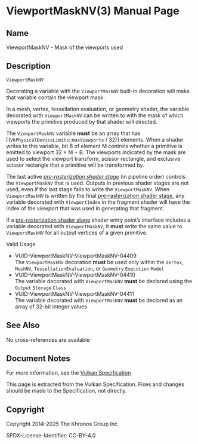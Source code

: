# ViewportMaskNV(3) Manual Page

## Name

ViewportMaskNV - Mask of the viewports used



## [](#_description)Description

`ViewportMaskNV`

Decorating a variable with the `ViewportMaskNV` built-in decoration will make that variable contain the viewport mask.

In a mesh, vertex, tessellation evaluation, or geometry shader, the variable decorated with `ViewportMaskNV` can be written to with the mask of which viewports the primitive produced by that shader will directed.

The `ViewportMaskNV` variable **must** be an array that has ⌈(`VkPhysicalDeviceLimits`::`maxViewports` / 32)⌉ elements. When a shader writes to this variable, bit B of element M controls whether a primitive is emitted to viewport 32 × M + B. The viewports indicated by the mask are used to select the viewport transform, scissor rectangle, and exclusive scissor rectangle that a primitive will be transformed by.

The last active [*pre-rasterization shader stage*](https://registry.khronos.org/vulkan/specs/latest/html/vkspec.html#pipelines-graphics-subsets-pre-rasterization) (in pipeline order) controls the `ViewportMaskNV` that is used. Outputs in previous shader stages are not used, even if the last stage fails to write the `ViewportMaskNV`. When `ViewportMaskNV` is written by the final [pre-rasterization shader stage](https://registry.khronos.org/vulkan/specs/latest/html/vkspec.html#pipelines-graphics-subsets-pre-rasterization), any variable decorated with `ViewportIndex` in the fragment shader will have the index of the viewport that was used in generating that fragment.

If a [pre-rasterization shader stage](https://registry.khronos.org/vulkan/specs/latest/html/vkspec.html#pipelines-graphics-subsets-pre-rasterization) shader entry point’s interface includes a variable decorated with `ViewportMaskNV`, it **must** write the same value to `ViewportMaskNV` for all output vertices of a given primitive.

Valid Usage

- [](#VUID-ViewportMaskNV-ViewportMaskNV-04409)VUID-ViewportMaskNV-ViewportMaskNV-04409  
  The `ViewportMaskNV` decoration **must** be used only within the `Vertex`, `MeshNV`, `TessellationEvaluation`, or `Geometry` `Execution` `Model`
- [](#VUID-ViewportMaskNV-ViewportMaskNV-04410)VUID-ViewportMaskNV-ViewportMaskNV-04410  
  The variable decorated with `ViewportMaskNV` **must** be declared using the `Output` `Storage` `Class`
- [](#VUID-ViewportMaskNV-ViewportMaskNV-04411)VUID-ViewportMaskNV-ViewportMaskNV-04411  
  The variable decorated with `ViewportMaskNV` **must** be declared as an array of 32-bit integer values

## [](#_see_also)See Also

No cross-references are available

## [](#_document_notes)Document Notes

For more information, see the [Vulkan Specification](https://registry.khronos.org/vulkan/specs/latest/html/vkspec.html#ViewportMaskNV)

This page is extracted from the Vulkan Specification. Fixes and changes should be made to the Specification, not directly.

## [](#_copyright)Copyright

Copyright 2014-2025 The Khronos Group Inc.

SPDX-License-Identifier: CC-BY-4.0